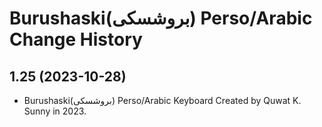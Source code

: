 Burushaski(بروشسکی) Perso/Arabic Change History
====================

1.25 (2023-10-28)
----------------
* Burushaski(بروشسکی) Perso/Arabic Keyboard Created by Quwat K. Sunny in 2023. 
